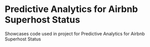 # Predictive Analytics for Airbnb Superhost Status
Showcases code used in project for Predictive Analytics for Airbnb Superhost Status
